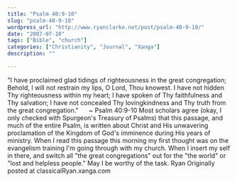 ```yaml
---
title: "Psalm 40:9-10"
slug: "psalm-40-9-10"
wordpress_url: "http://www.ryanclarke.net/post/psalm-40-9-10/"
date: "2007-07-10"
tags: ["Bible", "church"]
categories: ["Christianity", "Journal", "Xanga"]
description: ""

---
```


"I have proclaimed glad tidings of righteousness in the great congregation; Behold, I will not restrain my lips, O Lord, Thou knowest. I have not hidden Thy righteousness within my heart; I have spoken of Thy faithfulness and Thy salvation; I have not concealed Thy lovingkindness and Thy truth from the great congregation."
     \~ Psalm 40:9-10
Most scholars agree (okay, I only checked with Spurgeon's Treasury of Psalms) that this passage, and much of the entire Psalm, is written about Christ and His unwavering proclamation of the Kingdom of God's imminence during His years of ministry. When I read this passage this morning my first thought was on the evangelism training I'm going through with my church. When I insert my self in there, and switch all "the great congregations" out for the "the world" or "lost and helpless people."
May I be worthy of the task.
Ryan
Originally posted at classicalRyan.xanga.com
